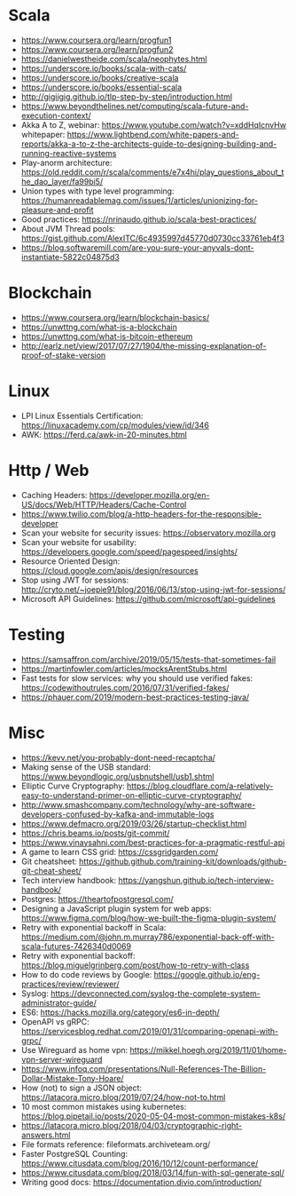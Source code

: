 # Scala
- https://www.coursera.org/learn/progfun1
- https://www.coursera.org/learn/progfun2
- https://danielwestheide.com/scala/neophytes.html
- https://underscore.io/books/scala-with-cats/
- https://underscore.io/books/creative-scala
- https://underscore.io/books/essential-scala
- http://gigiigig.github.io/tlp-step-by-step/introduction.html
- https://www.beyondthelines.net/computing/scala-future-and-execution-context/
- Akka A to Z, webinar: https://www.youtube.com/watch?v=xddHqIcnvHw whitepaper: https://www.lightbend.com/white-papers-and-reports/akka-a-to-z-the-architects-guide-to-designing-building-and-running-reactive-systems
- Play-anorm architecture: https://old.reddit.com/r/scala/comments/e7x4hi/play_questions_about_the_dao_layer/fa99bi5/
- Union types with type level programming: https://humanreadablemag.com/issues/1/articles/unionizing-for-pleasure-and-profit
- Good practices: https://nrinaudo.github.io/scala-best-practices/
- About JVM Thread pools: https://gist.github.com/AlexITC/6c4935997d45770d0730cc33761eb4f3
- https://blog.softwaremill.com/are-you-sure-your-anyvals-dont-instantiate-5822c04875d3

# Blockchain
- https://www.coursera.org/learn/blockchain-basics/
- https://unwttng.com/what-is-a-blockchain
- https://unwttng.com/what-is-bitcoin-ethereum
- http://earlz.net/view/2017/07/27/1904/the-missing-explanation-of-proof-of-stake-version

# Linux
- LPI Linux Essentials Certification: https://linuxacademy.com/cp/modules/view/id/346
- AWK: https://ferd.ca/awk-in-20-minutes.html

# Http / Web
- Caching Headers: https://developer.mozilla.org/en-US/docs/Web/HTTP/Headers/Cache-Control
- https://www.twilio.com/blog/a-http-headers-for-the-responsible-developer
- Scan your website for security issues: https://observatory.mozilla.org
- Scan your website for usability: https://developers.google.com/speed/pagespeed/insights/
- Resource Oriented Design: https://cloud.google.com/apis/design/resources
- Stop using JWT for sessions: http://cryto.net/~joepie91/blog/2016/06/13/stop-using-jwt-for-sessions/
- Microsoft API Guidelines: https://github.com/microsoft/api-guidelines

# Testing
- https://samsaffron.com/archive/2019/05/15/tests-that-sometimes-fail
- https://martinfowler.com/articles/mocksArentStubs.html
- Fast tests for slow services: why you should use verified fakes: https://codewithoutrules.com/2016/07/31/verified-fakes/
- https://phauer.com/2019/modern-best-practices-testing-java/

# Misc
- https://kevv.net/you-probably-dont-need-recaptcha/
- Making sense of the USB standard: https://www.beyondlogic.org/usbnutshell/usb1.shtml
- Elliptic Curve Cryptography: https://blog.cloudflare.com/a-relatively-easy-to-understand-primer-on-elliptic-curve-cryptography/
- http://www.smashcompany.com/technology/why-are-software-developers-confused-by-kafka-and-immutable-logs
- https://www.defmacro.org/2019/03/26/startup-checklist.html
- https://chris.beams.io/posts/git-commit/
- https://www.vinaysahni.com/best-practices-for-a-pragmatic-restful-api
- A game to learn CSS grid: https://cssgridgarden.com/
- Git cheatsheet: https://github.github.com/training-kit/downloads/github-git-cheat-sheet/
- Tech interview handbook: https://yangshun.github.io/tech-interview-handbook/
- Postgres: https://theartofpostgresql.com/
- Designing a JavaScript plugin system for web apps: https://www.figma.com/blog/how-we-built-the-figma-plugin-system/
- Retry with exponential backoff in Scala: https://medium.com/@john.m.murray786/exponential-back-off-with-scala-futures-7426340d0069
- Retry with exponential backoff: https://blog.miguelgrinberg.com/post/how-to-retry-with-class
- How to do code reviews by Google: https://google.github.io/eng-practices/review/reviewer/
- Syslog: https://devconnected.com/syslog-the-complete-system-administrator-guide/
- ES6: https://hacks.mozilla.org/category/es6-in-depth/
- OpenAPI vs gRPC: https://servicesblog.redhat.com/2019/01/31/comparing-openapi-with-grpc/
- Use Wireguard as home vpn: https://mikkel.hoegh.org/2019/11/01/home-vpn-server-wireguard
- https://www.infoq.com/presentations/Null-References-The-Billion-Dollar-Mistake-Tony-Hoare/
- How (not) to sign a JSON object: https://latacora.micro.blog/2019/07/24/how-not-to.html
- 10 most common mistakes using kubernetes: https://blog.pipetail.io/posts/2020-05-04-most-common-mistakes-k8s/
- https://latacora.micro.blog/2018/04/03/cryptographic-right-answers.html
- File formats reference: fileformats.archiveteam.org/
- Faster PostgreSQL Counting: https://www.citusdata.com/blog/2016/10/12/count-performance/
- https://www.citusdata.com/blog/2018/03/14/fun-with-sql-generate-sql/
- Writing good docs: https://documentation.divio.com/introduction/
